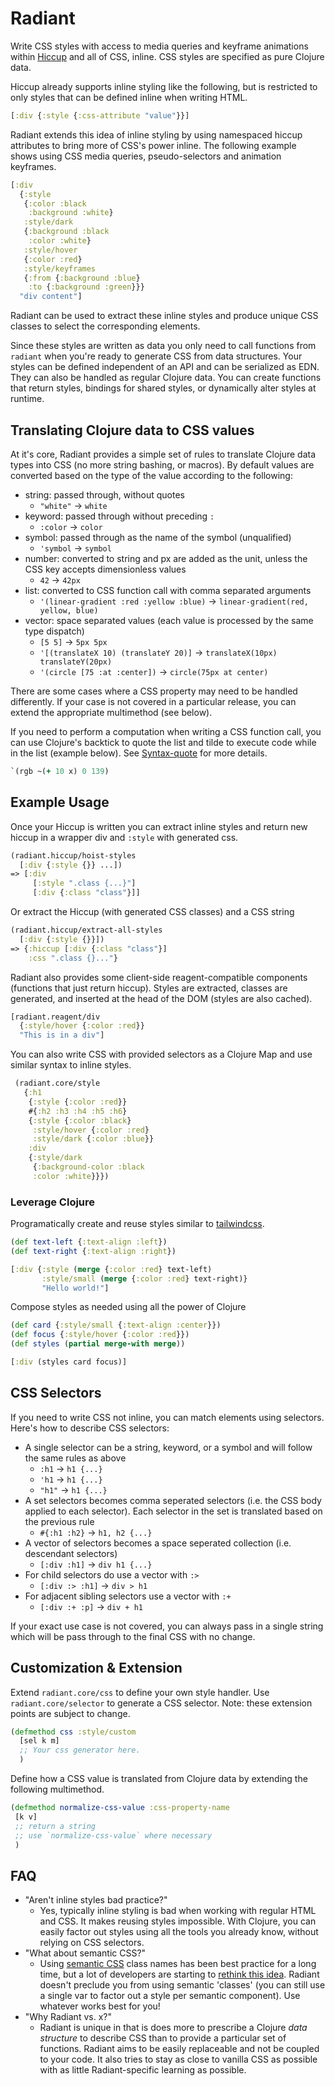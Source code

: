 # Radiant

Write CSS styles with access to media queries and keyframe animations within [Hiccup](https://github.com/weavejester/hiccup) and all of CSS, inline. CSS styles are specified as pure Clojure data.

Hiccup already supports inline styling like the following, but is restricted to only styles that can be defined inline when writing HTML.

``` clojure
[:div {:style {:css-attribute "value"}}]
```

Radiant extends this idea of inline styling by using namespaced hiccup attributes to bring more of CSS's power inline. The following example shows using CSS media queries, pseudo-selectors and animation keyframes.

```clojure
[:div
  {:style
   {:color :black 
    :background :white}
   :style/dark
   {:background :black
    :color :white}
   :style/hover
   {:color :red}
   :style/keyframes
   {:from {:background :blue}
    :to {:background :green}}}
  "div content"]
```

Radiant can be used to extract these inline styles and produce unique CSS classes to select the corresponding elements.

Since these styles are written as data you only need to call functions from `radiant` when you're ready to generate CSS from data structures. Your styles can be defined independent of an API and can be serialized as EDN. They can also be handled as regular Clojure data. You can create functions that return styles, bindings for shared styles, or dynamically alter styles at runtime.

## Translating Clojure data to CSS values

At it's core, Radiant provides a simple set of rules to translate Clojure data types into CSS (no more string bashing, or macros).
By default values are converted based on the type of the value according to the following:

* string: passed through, without quotes
  * `"white"` -> `white`
* keyword: passed through without preceding `:`
  * `:color` -> `color`
* symbol: passed through as the name of the symbol (unqualified)
  * `'symbol` -> `symbol`
* number: converted to string and px are added as the unit, unless the CSS key accepts dimensionless values
  * `42` -> `42px`
* list: converted to CSS function call with comma separated arguments
  * `'(linear-gradient :red :yellow :blue)` -> `linear-gradient(red, yellow, blue)`
* vector: space separated values (each value is processed by the same type dispatch)
  * `[5 5]` -> `5px 5px`
  *  `'[(translateX 10) (translateY 20)]` -> `translateX(10px) translateY(20px)`
  * `'(circle [75 :at :center])` -> `circle(75px at center)`

There are some cases where a CSS property may need to be handled differently. If your case is not covered in a particular release, you can extend the appropriate multimethod (see below).

If you need to perform a computation when writing a CSS function call, you can use Clojure's backtick to quote the list and tilde to execute code while in the list (example below). See [Syntax-quote](https://clojure.org/reference/reader#syntax-quote) for more details.

``` clojure
`(rgb ~(+ 10 x) 0 139)
```

## Example Usage

Once your Hiccup is written you can extract inline styles and return new hiccup in a wrapper div and `:style` with generated css.
```clojure
(radiant.hiccup/hoist-styles
  [:div {:style {}} ...])
=> [:div
     [:style ".class {...}"]
     [:div {:class "class"}]]
```

Or extract the Hiccup (with generated CSS classes) and a CSS string

``` clojure
(radiant.hiccup/extract-all-styles
  [:div {:style {}}])
=> {:hiccup [:div {:class "class"}]
    :css ".class {}..."}
```

Radiant also provides some client-side reagent-compatible components (functions that just return hiccup). Styles are extracted, classes are generated, and inserted at the head of the DOM (styles are also cached).

``` clojure
[radiant.reagent/div
  {:style/hover {:color :red}}
  "This is in a div"]
```


You can also write CSS with provided selectors as a Clojure Map and use similar syntax to inline styles.

```clojure
 (radiant.core/style
   {:h1
    {:style {:color :red}}
    #{:h2 :h3 :h4 :h5 :h6}
    {:style {:color :black}
     :style/hover {:color :red}
     :style/dark {:color :blue}}
    :div
    {:style/dark
     {:background-color :black
     :color :white}}})
```

### Leverage Clojure

Programatically create and reuse styles similar to [tailwindcss](https://tailwindcss.com).

``` clojure
(def text-left {:text-align :left})
(def text-right {:text-align :right})

[:div {:style (merge {:color :red} text-left)
       :style/small (merge {:color :red} text-right)}
       "Hello world!"]
```

Compose styles as needed using all the power of Clojure

``` clojure
(def card {:style/small {:text-align :center}})
(def focus {:style/hover {:color :red}})
(def styles (partial merge-with merge))

[:div (styles card focus)]
```


## CSS Selectors

If you need to write CSS not inline, you can match elements using selectors. Here's how to describe CSS selectors:

* A single selector can be a string, keyword, or a symbol and will follow the same rules as above
  * `:h1` -> `h1 {...}`
  * `'h1` -> `h1 {...}`
  * `"h1"` -> `h1 {...}`
* A set selectors becomes comma seperated selectors (i.e. the CSS body applied to each selector). Each selector in the set is translated based on the previous rule
  * `#{:h1 :h2}` -> `h1, h2 {...}`
* A vector of selectors becomes a space seperated collection (i.e. descendant selectors)
  * `[:div :h1]` -> `div h1 {...}`
* For child selectors do use a vector with `:>` 
  * `[:div :> :h1]` -> `div > h1`
* For adjacent sibling selectors use a vector with `:+`
  * `[:div :+ :p]` -> `div + h1`

If your exact use case is not covered, you can always pass in a single string which will be pass through to the final CSS with no change.

## Customization & Extension

Extend `radiant.core/css` to define your own style handler. Use `radiant.core/selector` to generate a CSS selector. Note: these extension points are subject to change.

``` clojure
(defmethod css :style/custom
  [sel k m]
  ;; Your css generator here.
  )
```


Define how a CSS value is translated from Clojure data by extending the following multimethod.

 ``` clojure
(defmethod normalize-css-value :css-property-name
  [k v]
  ;; return a string 
  ;; use `normalize-css-value` where necessary
  )
 ```

 
## FAQ

* "Aren't inline styles bad practice?"
  * Yes, typically inline styling is bad when working with regular HTML and CSS. It makes reusing styles impossible. With Clojure, you can easily factor out styles using all the tools you already know, without relying on CSS selectors.
* "What about semantic CSS?"
  * Using [semantic CSS](https://maintainablecss.com/chapters/semantics/) class names has been best practice for a long time, but a lot of developers are starting to [rethink this idea](https://adamwathan.me/css-utility-classes-and-separation-of-concerns/). Radiant doesn't preclude you from using semantic 'classes' (you can still use a single var to factor out a style per semantic component). Use whatever works best for you!
* "Why Radiant vs. x?"
  * Radiant is unique in that is does more to prescribe a Clojure *data structure* to describe CSS than to provide a particular set of functions. Radiant aims to be easily replaceable and not be coupled to your code. It also tries to stay as close to vanilla CSS as possible with as little Radiant-specific learning as possible.
